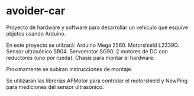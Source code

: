 # avoider-car
Proyecto de hardware y software para desarrollar un vehículo que esquive objetos usando Arduino.

En este proyecto se utilzará:
    Arduino Mega 2560.
    Motorshield L2339D.
    Sensor ultrasónico SR04.
    Servomotor SG90.
    2 motores de DC con reductores (uno por rueda).
    Chasis para montar el hardware.

Proximamente se subiran instrucciones de montaje.

Se utilizaran las librerias AFMotor para controlar el motorshield y NewPing
 para mediciones del sensor ultrasónico.
